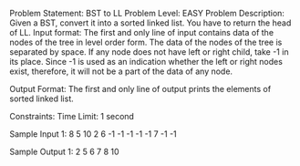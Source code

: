 Problem Statement: BST to LL
Problem Level: EASY
Problem Description:
Given a BST, convert it into a sorted linked list. You have to return the head of LL.
Input format:
The first and only line of input contains data of the nodes of the tree in level order form. The data of the nodes of the tree is separated by space. If any node does not have left or right child, take -1 in its place. Since -1 is used as an indication whether the left or right nodes exist, therefore, it will not be a part of the data of any node.

Output Format:
The first and only line of output prints the elements of sorted linked list.

Constraints:
Time Limit: 1 second

Sample Input 1:
8 5 10 2 6 -1 -1 -1 -1 -1 7 -1 -1

Sample Output 1:
2 5 6 7 8 10
